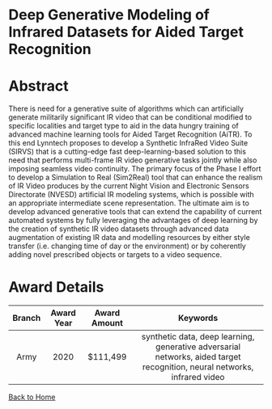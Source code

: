 
Deep Generative Modeling of Infrared Datasets for Aided Target Recognition
==========================================================================

# Abstract


There is need for a generative suite of algorithms which can artificially generate militarily significant IR video that can be conditional modified to specific localities and target type to aid in the data hungry training of advanced machine learning tools for Aided Target Recognition (AiTR). To this end Lynntech proposes to develop a Synthetic InfraRed Video Suite (SIRVS) that is a cutting-edge fast deep-learning-based solution to this need that performs multi-frame IR video generative tasks jointly while also imposing seamless video continuity. The primary focus of the Phase I effort to develop a Simulation to Real (Sim2Real) tool that can enhance the realism of IR Video produces by the current Night Vision and Electronic Sensors Directorate (NVESD) artificial IR modeling systems, which is possible with an appropriate intermediate scene representation. The ultimate aim is to develop advanced generative tools that can extend the capability of current automated systems by fully leveraging the advantages of deep learning by the creation of synthetic IR video datasets through advanced data augmentation of existing IR data and modelling resources by either style transfer (i.e. changing time of day or the environment) or by coherently adding novel prescribed objects or targets to a video sequence.  

# Award Details

|Branch|Award Year|Award Amount|Keywords|
| :---: | :---: | :---: | :---: |
|Army|2020|$111,499|synthetic data, deep learning, generative adversarial networks, aided target recognition, neural networks, infrared video|
  
  


[Back to Home](https://github.com/chrischow/dod_sbir_awards/Reports/CC/#1049)